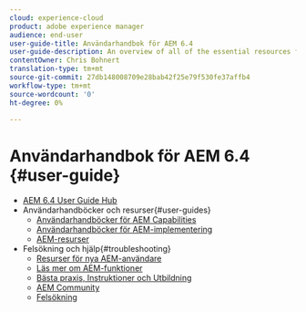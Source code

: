 ```yaml
---
cloud: experience-cloud
product: adobe experience manager
audience: end-user
user-guide-title: Användarhandbok för AEM 6.4
user-guide-description: An overview of all of the essential resources for understanding, installing, managing, and using AEM 6.4.
contentOwner: Chris Bohnert
translation-type: tm+mt
source-git-commit: 27db148008709e28bab42f25e79f530fe37affb4
workflow-type: tm+mt
source-wordcount: '0'
ht-degree: 0%

---
```



# Användarhandbok för AEM 6.4 {#user-guide}

+ [AEM 6.4 User Guide Hub](home.md)
+ Användarhandböcker och resurser{#user-guides}
   + [Användarhandböcker för AEM Capabilities](capabilities.md)
   + [Användarhandböcker för AEM-implementering](implementation.md)
   + [AEM-resurser](resources.md)
+ Felsökning och hjälp{#troubleshooting}
   + [Resurser för nya AEM-användare](new.md)
   + [Läs mer om AEM-funktioner](learn.md)
   + [Bästa praxis, Instruktioner och Utbildning](best-practice.md)
   + [AEM Community](community.md)
   + [Felsökning](troubleshooting.md)
